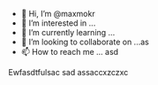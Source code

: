 - 👋 Hi, I’m @maxmokr
- 👀 I’m interested in ...
- 🌱 I’m currently learning ...
- 💞️ I’m looking to collaborate on ...as
- 📫 How to reach me ...
asd
<!---
maxmokr/maxmokr is a ✨ special ✨ repository because its `README.md` (this file) appears on your GitHub profile.
You can click the Preview link to take a look at your changes.
--->
Ewfasdtfulsac
sad
assaccxzczxc
